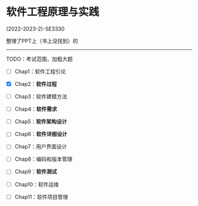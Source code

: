 # 软件工程原理与实践

(2022-2023-2)-SE3330

整理了PPT上（书上没找到）的



---

TODO：考试范围，加粗大题

- [ ] Chap1：软件工程引论
- [x] Chap2：**软件过程**
- [ ] Chap3：软件建模方法
- [ ] Chap4：**软件需求**
- [ ] Chap5：**软件架构设计**
- [ ] Chap6：**软件详细设计**
- [ ] Chap7：用户界面设计
- [ ] Chap8：编码和版本管理
- [ ] Chap9：**软件测试**
- [ ] Chap10：软件运维
- [ ] Chap11：软件项目管理

